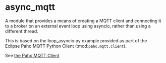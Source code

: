 # async_mqtt

A module that provides a means of creating a MQTT client and
connecting it to a broker on an external event loop using asyncio,
rather than using a different thread.

This is based on the loop_asyncio.py example provided as part of the
Eclipse Paho MQTT Python Client (:mod:`paho.mqtt.client`).

See [the Paho MQTT Client](https://github.com/eclipse/paho.mqtt.python)